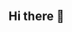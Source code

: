 ## Hi there 👋

<!--
**Crogen0407/Crogen0407** is a ✨ _special_ ✨ repository because its `README.md` (this file) appears on your GitHub profile.

Here are some ideas to get you started:

- 🔭 I’m currently working on ...
- 🌱 I’m currently learning ...
- 👯 I’m looking to collaborate on ...
- 🤔 I’m looking for help with ...
- 💬 Ask me about ...
- 📫 How to reach me: ...
- 😄 Pronouns: ...
- ⚡ Fun fact: ...
-->


[](https://github-readme-stats.vercel.app/api?username=Crogen0407&hide=stars,contribs&count_private=true&show_icons=true&&theme=radical)
